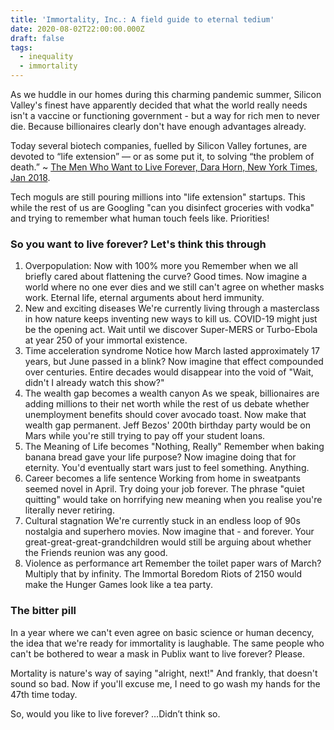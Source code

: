 ```yaml
---
title: 'Immortality, Inc.: A field guide to eternal tedium'
date: 2020-08-02T22:00:00.000Z
draft: false
tags:
  - inequality
  - immortality
---
```


As we huddle in our homes during this charming pandemic summer, Silicon Valley's finest have apparently decided that what the world really needs isn't a vaccine or functioning government - but a way for rich men to never die. Because billionaires clearly don't have enough advantages already.

Today several biotech companies, fuelled by Silicon Valley fortunes, are devoted to “life extension” — or as some put it, to solving “the problem of death.” \~ [The Men Who Want to Live Forever, Dara Horn, New York Times, Jan 2018](https://www.nytimes.com/2018/01/25/opinion/sunday/silicon-valley-immortality.html).

Tech moguls are still pouring millions into "life extension" startups. This while the rest of us are Googling "can you disinfect groceries with vodka" and trying to remember what human touch feels like. Priorities!

### So you want to live forever? Let's think this through

1. Overpopulation: Now with 100% more you
   Remember when we all briefly cared about flattening the curve? Good times. Now imagine a world where no one ever dies and we still can't agree on whether masks work. Eternal life, eternal arguments about herd immunity.
2. New and exciting diseases
   We're currently living through a masterclass in how nature keeps inventing new ways to kill us. COVID-19 might just be the opening act. Wait until we discover Super-MERS or Turbo-Ebola at year 250 of your immortal existence.
3. Time acceleration syndrome
   Notice how March lasted approximately 17 years, but June passed in a blink? Now imagine that effect compounded over centuries. Entire decades would disappear into the void of "Wait, didn't I already watch this show?"
4. The wealth gap becomes a wealth canyon
   As we speak, billionaires are adding millions to their net worth while the rest of us debate whether unemployment benefits should cover avocado toast. Now make that wealth gap permanent. Jeff Bezos' 200th birthday party would be on Mars while you're still trying to pay off your student loans.
5. The Meaning of Life becomes "Nothing, Really"
   Remember when baking banana bread gave your life purpose? Now imagine doing that for eternity. You'd eventually start wars just to feel something. Anything.
6. Career becomes a life sentence
   Working from home in sweatpants seemed novel in April. Try doing your job forever. The phrase "quiet quitting" would take on horrifying new meaning when you realise you're literally never retiring.
7. Cultural stagnation
   We're currently stuck in an endless loop of 90s nostalgia and superhero movies. Now imagine that - and forever. Your great-great-great-grandchildren would still be arguing about whether the Friends reunion was any good.
8. Violence as performance art
   Remember the toilet paper wars of March? Multiply that by infinity. The Immortal Boredom Riots of 2150 would make the Hunger Games look like a tea party.

### The bitter pill

In a year where we can't even agree on basic science or human decency, the idea that we're ready for immortality is laughable. The same people who can't be bothered to wear a mask in Publix want to live forever? Please.

Mortality is nature's way of saying "alright, next!" And frankly, that doesn't sound so bad. Now if you'll excuse me, I need to go wash my hands for the 47th time today.

So, would you like to live forever?
…Didn’t think so.
